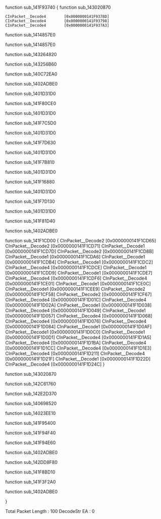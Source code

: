 
function sub_141F93740
{
function sub_143020870

	CInPacket__Decode4        [0x0000000141F9378D]
	CInPacket__Decode4        [0x0000000141F93798]
	CInPacket__Decode4        [0x0000000141F937A3]
function sub_1414857E0

function sub_1414857E0

function sub_143264820

function sub_143256B60

function sub_140C72EA0

function sub_1402ADBE0

function sub_1401D31D0

function sub_141F80CE0

function sub_1401D31D0

function sub_141F7C5D0

function sub_1401D31D0

function sub_141F7D630

function sub_1401D31D0

function sub_141F7B810

function sub_1401D31D0

function sub_141F16880

function sub_1401D31D0

function sub_141F7D130

function sub_1401D31D0

function sub_141F81D40

function sub_1402ADBE0

function sub_141F1CD00
{
	CInPacket__Decode2        [0x0000000141F1CD65]
	CInPacket__Decode2        [0x0000000141F1CD71]
	CInPacket__Decode1        [0x0000000141F1CD7D]
	CInPacket__Decode2        [0x0000000141F1CD8B]
	CInPacket__Decode1        [0x0000000141F1CDA6]
	CInPacket__Decode1        [0x0000000141F1CDB4]
	CInPacket__Decode1        [0x0000000141F1CDC2]
	CInPacket__Decode4        [0x0000000141F1CDCE]
	CInPacket__Decode1        [0x0000000141F1CDD9]
	CInPacket__Decode1        [0x0000000141F1CDE7]
	CInPacket__Decode4        [0x0000000141F1CDF6]
	CInPacket__Decode4        [0x0000000141F1CE01]
	CInPacket__Decode1        [0x0000000141F1CE0C]
	CInPacket__Decode1        [0x0000000141F1CEE9]
	CInPacket__Decode2        [0x0000000141F1CF58]
	CInPacket__Decode2        [0x0000000141F1CF67]
	CInPacket__Decode4        [0x0000000141F1D01C]
	CInPacket__Decode4        [0x0000000141F1D02A]
	CInPacket__Decode1        [0x0000000141F1D038]
	CInPacket__Decode4        [0x0000000141F1D049]
	CInPacket__Decode1        [0x0000000141F1D057]
	CInPacket__Decode4        [0x0000000141F1D068]
	CInPacket__Decode4        [0x0000000141F1D076]
	CInPacket__Decode4        [0x0000000141F1D084]
	CInPacket__Decode1        [0x0000000141F1D0AF]
	CInPacket__Decode1        [0x0000000141F1D0C0]
	CInPacket__Decode1        [0x0000000141F1D0D1]
	CInPacket__Decode4        [0x0000000141F1D1A5]
	CInPacket__Decode4        [0x0000000141F1D1BA]
	CInPacket__Decode4        [0x0000000141F1D1CC]
	CInPacket__Decode4        [0x0000000141F1D1E3]
	CInPacket__Decode4        [0x0000000141F1D211]
	CInPacket__Decode4        [0x0000000141F1D21F]
	CInPacket__Decode1        [0x0000000141F1D22D]
	CInPacket__Decode4        [0x0000000141F1D24C]
}

function sub_143020870

function sub_142C61760

function sub_142E2D370

function sub_140698520

function sub_14023EE10

function sub_141F95400

function sub_141F94F40

function sub_141F94E60

function sub_1402ADBE0

function sub_142DD8F80

function sub_141F8BD10

function sub_141F3F2A0

function sub_1402ADBE0

}

Total Packet Length : 100
DecodeStr EA : 0


